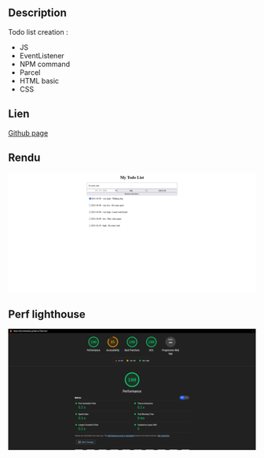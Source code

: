## Description

Todo list creation :

- JS
- EventListener
- NPM command
- Parcel
- HTML basic
- CSS

## Lien

[Github page](https://dyl-richardson.github.io/Todo-list/src)

## Rendu

![Rendu](src/images/rendu.png)

## Perf lighthouse

![Perf](src/images/perf.png)
